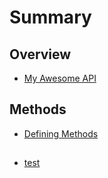 # Summary

## Overview
* [My Awesome API](README.md)

## Methods
* [Defining Methods](methods.md)

##
* [test](test.md)